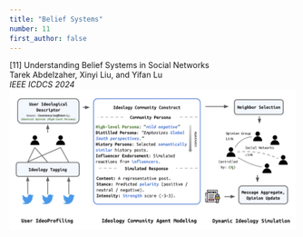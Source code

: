 ```yaml
---
title: "Belief Systems"
number: 11
first_author: false
---
```


<div class="paper-title">[11] Understanding Belief Systems in Social Networks</div>
<div class="paper-authors">Tarek Abdelzaher, Xinyi Liu, and Yifan Lu</div>
<div class="paper-venue"><i>IEEE ICDCS 2024</i></div>
<div class="paper-image" style="text-align: center;">
    <img src="../images/papers/11.png" alt="Paper 11 Image" style="max-width: 100%; height: auto;">
</div> 